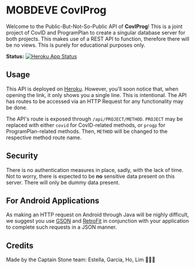 # MOBDEVE CovIProg
Welcome to the Public-But-Not-So-Public API of **CovIProg**! This is a joint project of CovID and ProgramPlan to create a singular database server for both projects. This makes use of a REST API to function, therefore there will be no views. This is purely for educational purposes only.

**Status:** [![Heroku App Status](http://heroku-shields.herokuapp.com/covid-progplan)](https://covid-progplan.herokuapp.com)

## Usage
This API is deployed on [Heroku](https://covid-progplan.herokuapp.com/). However, you'll soon notice that, when opening the link, it only shows you a single line. This is intentional. The API has routes to be accessed via an HTTP Request for any functionality may be done.

The API's route is exposed through `/api/PROJECT/METHOD`. `PROJECT` may be replaced with either `covid` for CovID-related methods, or `progp` for ProgramPlan-related methods. Then, `METHOD` will be changed to the respective method route name.

## Security
There is no authentication measures in place, sadly, with the lack of time. Not to worry, there is expected to be **no** sensitive data present on this server. There will only be dummy data present.

## For Android Applications
As making an HTTP request on Android through Java will be nighly difficult, we suggest you use [GSON](https://github.com/google/gson) and [RetroFit](https://square.github.io/retrofit/) in conjunction with your application to complete such requests in a JSON manner.

## Credits
Made by the Captain Stone team: Estella, Garcia, Ho, Lim 💓💓💓
